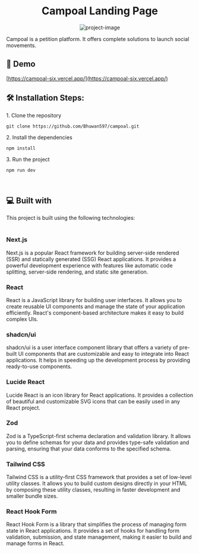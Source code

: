 <h1 align="center" id="title">Campoal Landing Page</h1>

<p align="center"><img src="https://socialify.git.ci/Bhuwan597/campoal/image?font=Jost&amp;language=1&amp;name=1&amp;owner=1&amp;theme=Dark" alt="project-image"></p>

<p id="description">Campoal is a petition platform. It offers complete solutions to launch social movements.</p>

<h2>🚀 Demo</h2>

[https://campoal-six.vercel.app/](https://campoal-six.vercel.app/)

<h2>🛠️ Installation Steps:</h2>

<p>1. Clone the repository</p>

```
git clone https://github.com/Bhuwan597/campoal.git
```

<p>2. Install the dependencies</p>

```
npm install
```

<p>3. Run the project</p>

```
npm run dev
```

  
  <br>
<h2>💻 Built with</h2>
This project is built using the following technologies:
<br>
<br>

### Next.js
Next.js is a popular React framework for building server-side rendered (SSR) and statically generated (SSG) React applications. It provides a powerful development experience with features like automatic code splitting, server-side rendering, and static site generation.

### React
React is a JavaScript library for building user interfaces. It allows you to create reusable UI components and manage the state of your application efficiently. React's component-based architecture makes it easy to build complex UIs.

### shadcn/ui
shadcn/ui is a user interface component library that offers a variety of pre-built UI components that are customizable and easy to integrate into React applications. It helps in speeding up the development process by providing ready-to-use components.

### Lucide React
Lucide React is an icon library for React applications. It provides a collection of beautiful and customizable SVG icons that can be easily used in any React project.

### Zod
Zod is a TypeScript-first schema declaration and validation library. It allows you to define schemas for your data and provides type-safe validation and parsing, ensuring that your data conforms to the specified schema.

### Tailwind CSS
Tailwind CSS is a utility-first CSS framework that provides a set of low-level utility classes. It allows you to build custom designs directly in your HTML by composing these utility classes, resulting in faster development and smaller bundle sizes.

### React Hook Form
React Hook Form is a library that simplifies the process of managing form state in React applications. It provides a set of hooks for handling form validation, submission, and state management, making it easier to build and manage forms in React.
